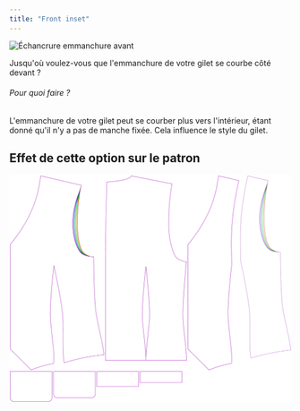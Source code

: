 ```yaml
---
title: "Front inset"
---
```


![Échancrure emmanchure avant](frontinset.svg)

Jusqu'où voulez-vous que l'emmanchure de votre gilet se courbe côté devant ?

<Note>

###### Pour quoi faire ?

L'emmanchure de votre gilet peut se courber plus vers l'intérieur, étant donné qu'il n'y a pas de manche fixée.
Cela influence le style du gilet.

</Note>

## Effet de cette option sur le patron

![Cette image montre l'effet de cette option en superposant plusieurs variantes qui ont une valeur différente pour cette option](wahid_frontinset_sample.svg "Effect of this option on the pattern")
